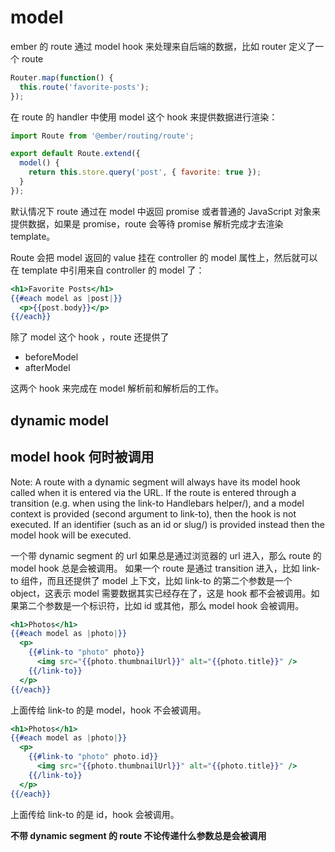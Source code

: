# model

ember 的 route 通过 model hook 来处理来自后端的数据，比如 router 定义了一个 route

```javascript
Router.map(function() {
  this.route('favorite-posts');
});
```

在 route 的 handler 中使用 model 这个 hook 来提供数据进行渲染：

```javascript
import Route from '@ember/routing/route';

export default Route.extend({
  model() {
    return this.store.query('post', { favorite: true });
  }
});
```

默认情况下 route 通过在 model 中返回 promise 或者普通的 JavaScript 对象来提供数据，如果是 promise，route 会等待 promise 解析完成才去渲染 template。

Route 会把 model 返回的 value 挂在 controller 的 model 属性上，然后就可以在 template 中引用来自 controller 的 model 了：

```handlebars
<h1>Favorite Posts</h1>
{{#each model as |post|}}
  <p>{{post.body}}</p>
{{/each}}
```

除了 model 这个 hook ，route 还提供了

- beforeModel
- afterModel

这两个 hook 来完成在 model 解析前和解析后的工作。

## dynamic model



## model hook 何时被调用

Note: A route with a dynamic segment will always have its model hook called when it is entered via the URL. If the route is entered through a transition (e.g. when using the link-to Handlebars helper/), and a model context is provided (second argument to link-to), then the hook is not executed. If an identifier (such as an id or slug/) is provided instead then the model hook will be executed.

一个带 dynamic segment 的 url 如果总是通过浏览器的 url 进入，那么 route 的 model hook 总是会被调用。
如果一个 route 是通过 transition 进入，比如 link-to 组件，而且还提供了 model 上下文，比如 link-to 的第二个参数是一个 object，这表示 model 需要数据其实已经存在了，这是 hook 都不会被调用。如果第二个参数是一个标识符，比如 id 或其他，那么 model hook 会被调用。

```hbs
<h1>Photos</h1>
{{#each model as |photo|}}
  <p>
    {{#link-to "photo" photo}}
      <img src="{{photo.thumbnailUrl}}" alt="{{photo.title}}" />
    {{/link-to}}
  </p>
{{/each}}
```
上面传给 link-to 的是 model，hook 不会被调用。

```hbs
<h1>Photos</h1>
{{#each model as |photo|}}
  <p>
    {{#link-to "photo" photo.id}}
      <img src="{{photo.thumbnailUrl}}" alt="{{photo.title}}" />
    {{/link-to}}
  </p>
{{/each}}
```
上面传给 link-to 的是 id，hook 会被调用。

**不带 dynamic segment 的 route 不论传递什么参数总是会被调用**
